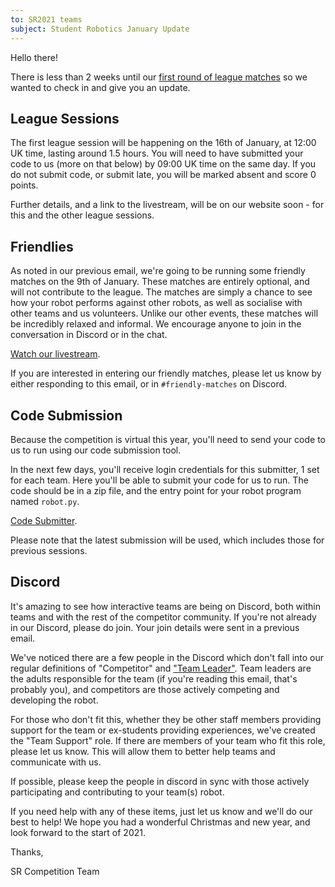 ```yaml
---
to: SR2021 teams
subject: Student Robotics January Update
---
```


Hello there!

There is less than 2 weeks until our [first round of league matches](https://studentrobotics.org/events/sr2021/league-1/) so we wanted to check in and give you an update.

## League Sessions

The first league session will be happening on the 16th of January, at 12:00 UK time, lasting around 1.5 hours. You will need to have submitted your code to us (more on that below) by 09:00 UK time on the same day. If you do not submit code, or submit late, you will be marked absent and score 0 points.

Further details, and a link to the livestream, will be on our website soon - for this and the other league sessions.

## Friendlies

As noted in our previous email, we're going to be running some friendly matches on the 9th of January. These matches are entirely optional, and will not contribute to the league. The matches are simply a chance to see how your robot performs against other robots, as well as socialise with other teams and us volunteers. Unlike our other events, these matches will be incredibly relaxed and informal. We encourage anyone to join in the conversation in Discord or in the chat.

[Watch our livestream](https://youtu.be/iwa-7R6sR8M).

If you are interested in entering our friendly matches, please let us know by either responding to this email, or in `#friendly-matches` on Discord.

## Code Submission

Because the competition is virtual this year, you'll need to send your code to us to run using our code submission tool.

In the next few days, you'll receive login credentials for this submitter, 1 set for each team. Here you'll be able to submit your code for us to run. The code should be in a zip file, and the entry point for your robot program named `robot.py`.

[Code Submitter](https://studentrobotics.org/code-submitter/).

Please note that the latest submission will be used, which includes those for previous sessions.

## Discord

It's amazing to see how interactive teams are being on Discord, both within teams and with the rest of the competitor community. If you're not already in our Discord, please do join. Your join details were sent in a previous email.

We've noticed there are a few people in the Discord which don't fall into our regular definitions of "Competitor" and ["Team Leader"](https://studentrobotics.org/docs/team_admin/user_accounts#team-leaders). Team leaders are the adults responsible for the team (if you're reading this email, that's probably you), and competitors are those actively competing and developing the robot.

For those who don't fit this, whether they be other staff members providing support for the team or ex-students providing experiences, we've created the "Team Support" role. If there are members of your team who fit this role, please let us know. This will allow them to better help teams and communicate with us.

If possible, please keep the people in discord in sync with those actively participating and contributing to your team(s) robot.

If you need help with any of these items, just let us know and we'll do our best to help! We hope you had a wonderful Christmas and new year, and look forward to the start of 2021.

Thanks,

SR Competition Team
